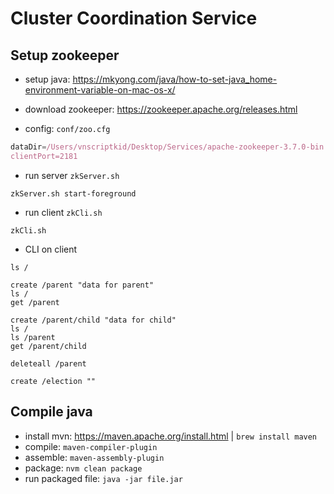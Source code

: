 # Cluster Coordination Service

## Setup zookeeper
- setup java: https://mkyong.com/java/how-to-set-java_home-environment-variable-on-mac-os-x/

- download zookeeper: https://zookeeper.apache.org/releases.html

- config: `conf/zoo.cfg`
```js
dataDir=/Users/vnscriptkid/Desktop/Services/apache-zookeeper-3.7.0-bin
clientPort=2181
```

- run server `zkServer.sh`
```console
zkServer.sh start-foreground
```

- run client `zkCli.sh`
```console
zkCli.sh
```

- CLI on client
```console
ls /

create /parent "data for parent"
ls /
get /parent

create /parent/child "data for child"
ls /
ls /parent
get /parent/child

deleteall /parent

create /election ""
```

## Compile java
- install mvn: https://maven.apache.org/install.html | `brew install maven`
- compile: `maven-compiler-plugin`
- assemble: `maven-assembly-plugin`
- package: `nvm clean package`
- run packaged file: `java -jar file.jar`
